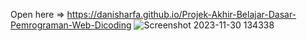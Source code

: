 Open here => https://danisharfa.github.io/Projek-Akhir-Belajar-Dasar-Pemrograman-Web-Dicoding
![Screenshot 2023-11-30 134338](https://github.com/darfax/Projek-Akhir-Belajar-Dasar-Pemrograman-Web-Dicoding/assets/76889863/0ee752ea-4aa2-4208-b446-f748ae998039)
